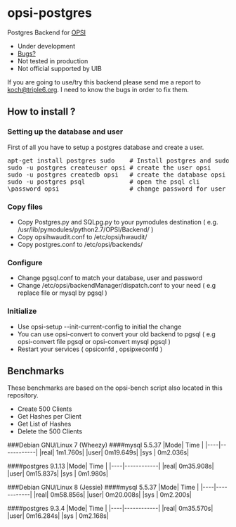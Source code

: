 # opsi-postgres
Postgres Backend for [OPSI](http://opsi.org)

* Under development
* [Bugs?](https://github.com/kochd/opsi-postgres/issues)
* Not tested in production
* Not official supported by UIB

If you are going to use/try this backend please send me a report to koch@triple6.org.
I need to know the bugs in order to fix them.

## How to install ?
### Setting up the database and user
First of all you have to setup a postgres database and create a user.

<pre>
apt-get install postgres sudo    # Install postgres and sudo
sudo -u postgres createuser opsi # create the user opsi
sudo -u postgres createdb opsi   # create the database opsi
sudo -u postgres psql            # open the psql cli
\password opsi                   # change password for user opsi
</pre>

### Copy files
* Copy Postgres.py and SQLpg.py to your pymodules destination ( e.g. /usr/lib/pymodules/python2.7/OPSI/Backend/ )
* Copy opsihwaudit.conf to /etc/opsi/hwaudit/
* Copy postgres.conf to /etc/opsi/backends/

### Configure
* Change pgsql.conf to match your database, user and password
* Change /etc/opsi/backendManager/dispatch.conf to your need ( e.g replace file or mysql by pgsql )

### Initialize
* Use opsi-setup --init-current-config to initial the change
* You can use opsi-convert to convert your old backend to pgsql ( e.g opsi-convert file pgsql or opsi-convert mysql pgsql )
* Restart your services ( opsiconfd , opsipxeconfd )




## Benchmarks
These benchmarks are based on the opsi-bench script also located in this repository.

* Create 500 Clients
* Get Hashes per Client
* Get List of Hashes
* Delete the 500 Clients


###Debian GNU/Linux 7 (Wheezy)
####mysql 5.5.37
|Mode|    Time    |
|----|------------|
|real|    1m1.760s|
|user|   0m19.649s|
|sys |    0m2.036s|

####postgres 9.1.13
|Mode|    Time    |
|----|------------|
|real|   0m35.908s|
|user|   0m15.837s|
|sys |    0m1.980s|

###Debian GNU/Linux 8 (Jessie)
####mysql 5.5.37
|Mode|    Time    |
|----|------------|
|real|   0m58.856s|
|user|   0m20.008s|
|sys |    0m2.200s|

####postgres 9.3.4
|Mode|    Time    |
|----|------------|
|real|   0m35.570s|
|user|   0m16.284s|
|sys |    0m2.168s|
